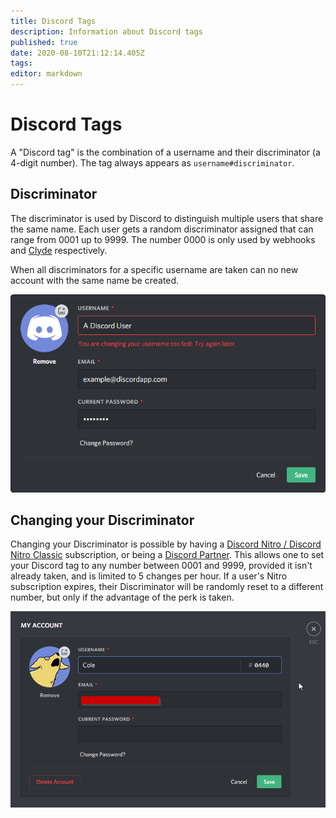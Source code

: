 ```yaml
---
title: Discord Tags
description: Information about Discord tags
published: true
date: 2020-08-10T21:12:14.405Z
tags: 
editor: markdown
---
```


# Discord Tags
A "Discord tag" is the combination of a username and their discriminator (a 4-digit number). The tag always appears as `username#discriminator`.

## Discriminator
The discriminator is used by Discord to distinguish multiple users that share the same name.
Each user gets a random discriminator assigned that can range from 0001 up to 9999. The number 0000 is only used by webhooks and [Clyde](/clyde) respectively.

When all discriminators for a specific username are taken can no new account with the same name be created.

![Username Change](/uploads/discriminator/usernamechange.png)

## Changing your Discriminator
Changing your Discriminator is possible by having a [Discord Nitro / Discord Nitro Classic](/nitro) subscription, or being a [Discord Partner](/partner). This allows one to set your Discord tag to any number between 0001 and 9999, provided it isn't already taken, and is limited to 5 changes per hour. If a user's Nitro subscription expires, their Discriminator will be randomly reset to a different number, but only if the advantage of the perk is taken.

![Changing Discord Tags](/uploads/discriminator/tagchange.png)